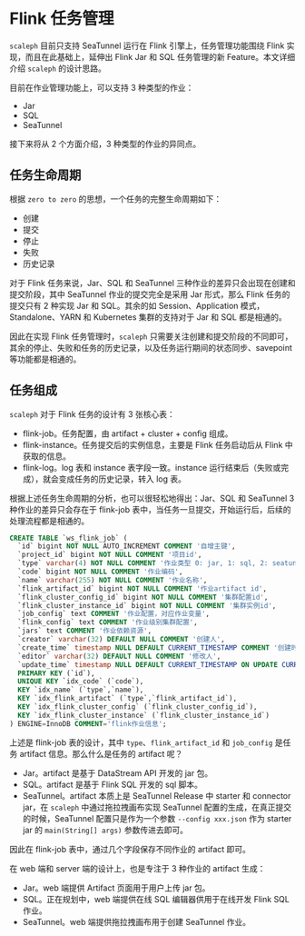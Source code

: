 # Flink 任务管理

`scaleph` 目前只支持 SeaTunnel 运行在 Flink 引擎上，任务管理功能围绕 Flink 实现，而且在此基础上，延伸出 Flink Jar 和 SQL 任务管理的新 Feature。本文详细介绍 `scaleph` 的设计思路。

目前在作业管理功能上，可以支持 3 种类型的作业：

- Jar
- SQL
- SeaTunnel

接下来将从 2 个方面介绍，3 种类型的作业的异同点。

## 任务生命周期

根据 `zero to zero` 的思想，一个任务的完整生命周期如下：

- 创建
- 提交
- 停止
- 失败
- 历史记录

对于 Flink 任务来说，Jar、SQL 和 SeaTunnel 三种作业的差异只会出现在创建和提交阶段，其中 SeaTunnel 作业的提交完全是采用 Jar 形式，那么 Flink 任务的提交只有 2 种实现 Jar 和 SQL。其余的如 Session、Application 模式，Standalone、YARN 和 Kubernetes 集群的支持对于 Jar 和 SQL 都是相通的。

因此在实现 Flink 任务管理时，`scaleph` 只需要关注创建和提交阶段的不同即可，其余的停止、失败和任务的历史记录，以及任务运行期间的状态同步、savepoint 等功能都是相通的。

## 任务组成

`scaleph` 对于 Flink 任务的设计有 3 张核心表：

- flink-job。任务配置，由 artifact + cluster + config 组成。
- flink-instance。任务提交后的实例信息，主要是 Flink 任务启动后从 Flink 中获取的信息。
- flink-log。log 表和 instance 表字段一致。instance 运行结束后（失败或完成），就会变成任务的历史记录，转入 log 表。

根据上述任务生命周期的分析，也可以很轻松地得出：Jar、SQL 和 SeaTunnel 3 种作业的差异只会存在于 flink-job 表中，当任务一旦提交，开始运行后，后续的处理流程都是相通的。

```sql
CREATE TABLE `ws_flink_job` (
  `id` bigint NOT NULL AUTO_INCREMENT COMMENT '自增主键',
  `project_id` bigint NOT NULL COMMENT '项目id',
  `type` varchar(4) NOT NULL COMMENT '作业类型 0: jar, 1: sql, 2: seatunnel',
  `code` bigint NOT NULL COMMENT '作业编码',
  `name` varchar(255) NOT NULL COMMENT '作业名称',
  `flink_artifact_id` bigint NOT NULL COMMENT '作业artifact id',
  `flink_cluster_config_id` bigint NOT NULL COMMENT '集群配置id',
  `flink_cluster_instance_id` bigint NOT NULL COMMENT '集群实例id',
  `job_config` text COMMENT '作业配置，对应作业变量',
  `flink_config` text COMMENT '作业级别集群配置',
  `jars` text COMMENT '作业依赖资源',
  `creator` varchar(32) DEFAULT NULL COMMENT '创建人',
  `create_time` timestamp NULL DEFAULT CURRENT_TIMESTAMP COMMENT '创建时间',
  `editor` varchar(32) DEFAULT NULL COMMENT '修改人',
  `update_time` timestamp NULL DEFAULT CURRENT_TIMESTAMP ON UPDATE CURRENT_TIMESTAMP COMMENT '修改时间',
  PRIMARY KEY (`id`),
  UNIQUE KEY `idx_code` (`code`),
  KEY `idx_name` (`type`,`name`),
  KEY `idx_flink_artifact` (`type`,`flink_artifact_id`),
  KEY `idx_flink_cluster_config` (`flink_cluster_config_id`),
  KEY `idx_flink_cluster_instance` (`flink_cluster_instance_id`)
) ENGINE=InnoDB COMMENT='flink作业信息';
```

上述是 flink-job 表的设计，其中 `type`、`flink_artifact_id` 和 `job_config` 是任务 artifact 信息。那么什么是任务的 artifact 呢？

- Jar。artifact 是基于 DataStream API 开发的 jar 包。
- SQL。artifact 是基于 Flink SQL 开发的 sql 脚本。
- SeaTunnel。artifact 本质上是 SeaTunnel Release 中 starter 和 connector jar，在 `scaleph` 中通过拖拉拽画布实现 SeaTunnel 配置的生成，在真正提交的时候，SeaTunnel 配置只是作为一个参数 `--config xxx.json` 作为 starter jar 的 `main(String[] args)` 参数传进去即可。

因此在 flink-job 表中，通过几个字段保存不同作业的 artifact 即可。

在 web 端和 server 端的设计上，也是专注于 3 种作业的 artifact 生成：

- Jar。web 端提供 Artifact 页面用于用户上传 jar 包。
- SQL。正在规划中，web 端提供在线 SQL 编辑器供用于在线开发 Flink SQL 作业。
- SeaTunnel。web 端提供拖拉拽画布用于创建 SeaTunnel 作业。
